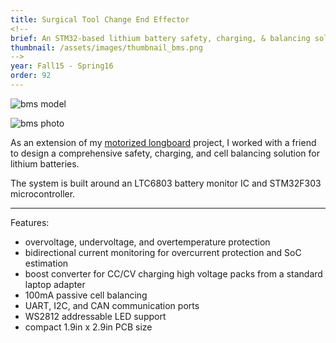 ```yaml
---
title: Surgical Tool Change End Effector
<!-- 
brief: An STM32-based lithium battery safety, charging, & balancing solution.
thumbnail: /assets/images/thumbnail_bms.png
-->
year: Fall15 - Spring16
order: 92
---
```


![bms model](/website/assets/images/bms.png)

![bms photo](/website/assets/images/bms_photo.png)

As an extension of my [motorized longboard](/website/projects/longboard/) project, I worked with a friend to design a comprehensive safety, charging, and cell balancing solution for lithium batteries.

The system is built around an LTC6803 battery monitor IC and STM32F303 microcontroller.

---

Features:
- overvoltage, undervoltage, and overtemperature protection
- bidirectional current monitoring for overcurrent protection and SoC estimation
- boost converter for CC/CV charging high voltage packs from a standard laptop adapter
- 100mA passive cell balancing
- UART, I2C, and CAN communication ports
- WS2812 addressable LED support
- compact 1.9in x 2.9in PCB size
